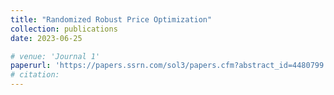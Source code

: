 ```yaml
---
title: "Randomized Robust Price Optimization"
collection: publications
date: 2023-06-25

# venue: 'Journal 1'
paperurl: 'https://papers.ssrn.com/sol3/papers.cfm?abstract_id=4480799'
# citation: 
---
```

